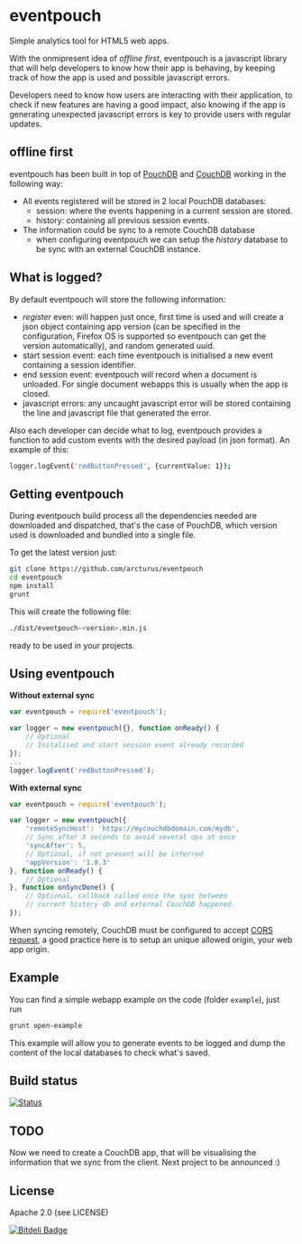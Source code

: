 eventpouch
==========

Simple analytics tool for HTML5 web apps.

With the onmipresent idea of _offline first_, eventpouch is a javascript library that will help developers to know how their app is behaving, by keeping track of how the app is used and possible javascript errors.

Developers need to know how users are interacting with their application, to check if new features are having a good impact, also knowing if the app is generating unexpected javascript errors is key to provide users with regular updates.

offline first
---
eventpouch has been built in top of [PouchDB] and [CouchDB] working in the following way:

  - All events registered will be stored in 2 local PouchDB databases:
      - session: where the events happening in a current session are stored.
      - history: containing all previous session events.
  - The information could be sync to a remote CouchDB database
      - when configuring eventpouch we can setup the _history_ database to be sync with an external CouchDB instance.

What is logged?
---
By default eventpouch will store the following information:
   - _register_ even: will happen just once, first time is used and will create a json object containing app version (can be specified in the configuration, Firefox OS is supported so eventpouch can get the version automatically), and random generated uuid.
   - start session event: each time eventpouch is initialised a new event containing a session identifier.
   - end session event: eventpouch will record when a document is unloaded. For single document webapps this is usually when the app is closed.
   - javascript errors: any uncaught javascript error will be stored containing the line and javascript file that generated the error.

Also each developer can decide what to log, eventpouch provides a function to add custom events with the desired payload (in json format). An example of this:
```sh
logger.logEvent('redButtonPressed', {currentValue: 1});
```

Getting eventpouch
----
During eventpouch build process all the dependencies needed are downloaded and dispatched, that's the case of PouchDB, which version used is downloaded and bundled into a single file.

To get the latest version just:
```sh
git clone https://github.com/arcturus/eventpouch
cd eventpouch
npm install
grunt
```
This will create the following file:
```sh
./dist/eventpouch-<version>.min.js
```
ready to be used in your projects.

Using eventpouch
---
**Without external sync**
```javascript
var eventpouch = require('eventpouch');

var logger = new eventpouch({}, function onReady() {
    // Optional
    // Initalised and start session event already recorded
});
...
logger.logEvent('redButtonPressed');
```

**With external sync**
```javascript
var eventpouch = require('eventpouch');

var logger = new eventpouch({
    'remoteSyncHost': 'https://mycouchdbdomain.com/mydb',
    // Sync after X seconds to avoid several ops at once
    'syncAfter': 5,
    // Optional, if not present will be inferred
    'appVersion': '1.0.3'
}, function onReady() {
    // Optional
}, function onSyncDone() {
    // Optional, callback called once the sync between
    // current history db and external CouchDB happened.
});
```
When syncing remotely, CouchDB must be configured to accept [CORS request], a good practice here is to setup an unique allowed origin, your web app origin.

Example
---
You can find a simple webapp example on the code (folder `example`), just run
```sh
grunt open-example
```
This example will allow you to generate events to be logged and dump the content of the local databases to check what's saved.

Build status
----
[![Status](https://secure.travis-ci.org/arcturus/eventpouch.png?branch=master)](http://travis-ci.org/arcturus/eventpouch)

TODO
----
Now we need to create a CouchDB app, that will be visualising the information that we sync from the client. Next project to be announced :)


License
----

Apache 2.0 (see LICENSE)

[PouchDB]:http://pouchdb.com/
[Dale Harvey]:https://twitter.com/daleharvey
[CouchDB]:http://couchdb.apache.org/
[cors request]:http://wiki.apache.org/couchdb/CORS



[![Bitdeli Badge](https://d2weczhvl823v0.cloudfront.net/arcturus/eventpouch/trend.png)](https://bitdeli.com/free "Bitdeli Badge")

